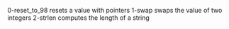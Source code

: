 0-reset_to_98 resets a value with pointers
1-swap swaps the value of two integers
2-strlen computes the length of a string
